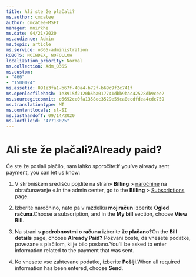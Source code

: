 ```yaml
---
title: Ali ste že plačali?
ms.author: cmcatee
author: cmcatee-MSFT
manager: mnirkhe
ms.date: 04/21/2020
ms.audience: Admin
ms.topic: article
ms.service: o365-administration
ROBOTS: NOINDEX, NOFOLLOW
localization_priority: Normal
ms.collection: Adm_O365
ms.custom:
- "466"
- "1500024"
ms.assetid: 091e3fa1-b67f-40a4-b72f-b69c9f2c741f
ms.openlocfilehash: 1e3915f2120b5ba017741dbb9bac42528db9cee2
ms.sourcegitcommit: c6692ce0fa1358ec3529e59ca0ecdfdea4cdc759
ms.translationtype: MT
ms.contentlocale: sl-SI
ms.lasthandoff: 09/14/2020
ms.locfileid: "47718025"
---
```

# <a name="already-paid"></a><span data-ttu-id="d487c-102">Ali ste že plačali?</span><span class="sxs-lookup"><span data-stu-id="d487c-102">Already paid?</span></span>

<span data-ttu-id="d487c-103">Če ste že poslali plačilo, nam lahko sporočite:</span><span class="sxs-lookup"><span data-stu-id="d487c-103">If you've already sent payment, you can let us know:</span></span>
  
1. <span data-ttu-id="d487c-104">V skrbniškem središču pojdite na stran» **Billing** \> [naročnine](https://go.microsoft.com/fwlink/p/?linkid=842054) na obračunavanje «.</span><span class="sxs-lookup"><span data-stu-id="d487c-104">In the admin center, go to the **Billing** \> [Subscriptions](https://go.microsoft.com/fwlink/p/?linkid=842054) page.</span></span>

2. <span data-ttu-id="d487c-105">Izberite naročnino, nato pa v razdelku **moj račun** izberite **Ogled računa**.</span><span class="sxs-lookup"><span data-stu-id="d487c-105">Choose a subscription, and in the **My bill** section, choose **View Bill**.</span></span>

3. <span data-ttu-id="d487c-106">Na strani s **podrobnostmi o računu** izberite **že plačano?**</span><span class="sxs-lookup"><span data-stu-id="d487c-106">On the **Bill details** page, choose **Already Paid?**</span></span> <span data-ttu-id="d487c-107">Pozvani boste, da vnesete podatke, povezane s plačilom, ki je bilo poslano.</span><span class="sxs-lookup"><span data-stu-id="d487c-107">You'll be asked to enter information related to the payment that was sent.</span></span>

4. <span data-ttu-id="d487c-108">Ko vnesete vse zahtevane podatke, izberite **Pošlji**.</span><span class="sxs-lookup"><span data-stu-id="d487c-108">When all required information has been entered, choose **Send**.</span></span>